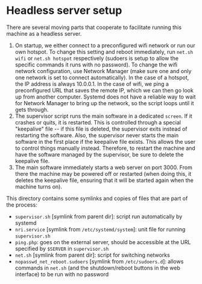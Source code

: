 Headless server setup
=====================

There are several moving parts that cooperate to facilitate running this machine as a headless server.

1. On startup, we either connect to a preconfigured wifi network or run our own hotspot. To change this setting and reboot immediately, run `net.sh wifi` or `net.sh hotspot` respectively (sudoers is setup to allow the specific commands it runs with no password). To change the wifi network configuration, use Network Manager (make sure one and only one network is set to connect automatically).
    In the case of a hotspot, the IP address is always 10.0.0.1. In the case of wifi, we ping a preconfigured URL that saves the remote IP, which we can then go look up from another computer. Systemd does not have a reliable way to wait for Network Manager to bring up the network, so the script loops until it gets through.
2. The supervisor script runs the main software in a dedicated `screen`. If it crashes or quits, it is restarted. This is controlled through a special "keepalive" file -- if this file is deleted, the supervisor exits instead of restarting the software.
    Also, the supervisor never starts the main software in the first place if the keepalive file exists. This allows the user to control things manually instead. Therefore, to restart the machine and have the software managed by the supervisor, be sure to delete the keepalive file.
3. The main software immediately starts a web server on port 3000. From there the machine may be powered off or restarted (when doing this, it deletes the keepalive file, ensuring that it will be started again when the machine turns on).


This directory contains some symlinks and copies of files that are part of the process:

- `supervisor.sh` [symlink from parent dir]: script run automatically by systemd
- `nri.service` [symlink from `/etc/systemd/system`]: unit file for running `supervisor.sh`
- `ping.php`: goes on the external server, should be accessible at the URL specified by `$SERVER` in `supervisor.sh`
- `net.sh` [symlink from parent dir]: script for switching networks
- `nopasswd_net_reboot.sudoers` [symlink from `/etc/sudoers.d`]: allows commands in `net.sh` (and the shutdown/reboot buttons in the web interface) to be run with no password

